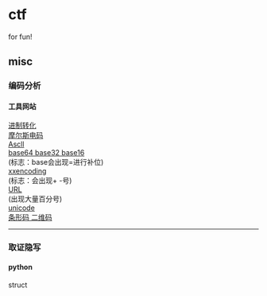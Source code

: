 # ctf
for fun!


## misc

### 编码分析

#### 工具网站
[进制转化](https://www.sojson.com/hexconvert.html)    
[摩尔斯电码](http://www.zhongguosou.com/zonghe/moErSiCodeConverter.aspx)    
[Ascll](https://www.asciim.cn/m/tools/convert_ascii_to_string.html)    
[base64 base32 base16](https://www.qqxiuzi.cn/bianma/base64.htm)    
(标志：base会出现=进行补位)    
[xxencoding](http://web.chacuo.net/charsetxxencode)    
(标志：会出现+ -号)     
[URL](http://web.chacuo.net/charseturlencode)    
(出现大量百分号)    
[unicode](https://c.runoob.com/front-end/3602/)   
[条形码 二维码](https://online-barcode-reader.inliteresearch.com/)    


***

### 取证隐写

#### python   
struct




